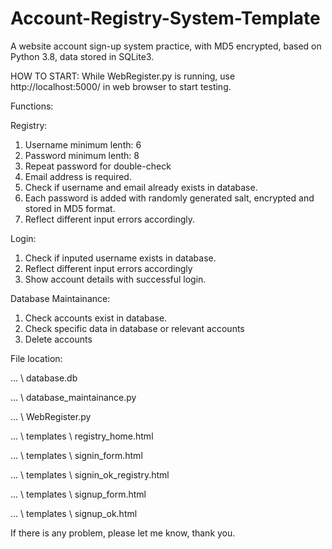 # Account-Registry-System-Template
A website account sign-up system practice, with MD5 encrypted,  based on Python 3.8, data stored in SQLite3.

HOW TO START: While WebRegister.py is running, use http://localhost:5000/ in web browser to start testing.

Functions:

Registry:
1. Username minimum lenth: 6
2. Password minimum lenth: 8
3. Repeat password for double-check
4. Email address is required.
5. Check if username and email already exists in database.
6. Each password is added with randomly generated salt, encrypted and stored in MD5 format.
7. Reflect different input errors accordingly.

Login:
1. Check if inputed username exists in database.
2. Reflect different input errors accordingly
3. Show account details with successful login.

Database Maintainance:
1. Check accounts exist in database.
2. Check specific data in database or relevant accounts
3. Delete accounts


File location:

... \ database.db

... \ database_maintainance.py

... \ WebRegister.py

... \ templates \ registry_home.html

... \ templates \ signin_form.html

... \ templates \ signin_ok_registry.html

... \ templates \ signup_form.html

... \ templates \ signup_ok.html


If there is any problem, please let me know, thank you.
